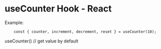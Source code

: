 # useCounter Hook - React

Example:
```
    const { counter, increment, decrement, reset } = useCounter(10);
```

useCounter() // get value by default